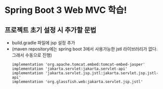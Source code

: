 # Spring Boot 3 Web MVC 학습!

## 프로젝트 초기 설정 시 추가할 문법
- build.gradle 파일에 jsp 설정 추가
- (maven repository에는 spring boot 3에서 사용가능한 jstl 라이브러리가 없다. 그래서 수동으로 진행)
  ```
  implementation 'org.apache.tomcat.embed:tomcat-embed-jasper'
  implementation 'jakarta.servlet:jakarta.servlet-api'
  implementation 'jakarta.servlet.jsp.jstl:jakarta.servlet.jsp.jstl-api'
  implementation 'org.glassfish.web:jakarta.servlet.jsp.jstl'
  ```